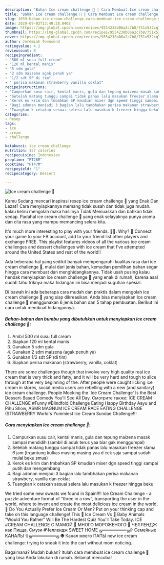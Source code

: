 ```yaml
---
description: "Bahan Ice cream challenge 🍦 | Cara Membuat Ice cream challenge 🍦 Yang Mudah Dan Praktis"
title: "Bahan Ice cream challenge 🍦 | Cara Membuat Ice cream challenge 🍦 Yang Mudah Dan Praktis"
slug: 1039-bahan-ice-cream-challenge-cara-membuat-ice-cream-challenge-yang-mudah-dan-praktis
date: 2020-09-02T13:48:28.840Z
image: https://img-global.cpcdn.com/recipes/9554238b06a2c7b8/751x532cq70/ice-cream-challenge-🍦-foto-resep-utama.jpg
thumbnail: https://img-global.cpcdn.com/recipes/9554238b06a2c7b8/751x532cq70/ice-cream-challenge-🍦-foto-resep-utama.jpg
cover: https://img-global.cpcdn.com/recipes/9554238b06a2c7b8/751x532cq70/ice-cream-challenge-🍦-foto-resep-utama.jpg
author: Jeremiah Townsend
ratingvalue: 4.2
reviewcount: 8
recipeingredient:
- "500 ml susu full cream"
- "120 ml kental manis"
- "5 sdm gula"
- "2 sdm maizena agak penuh ya"
- "1/2 sdt SP di tim"
- " perisa makanan strawberry vanilla coklat"
recipeinstructions:
- "Campurkan susu cair, kental manis, gula dan tepung maizena masak sampai mendidih (sambil di aduk terus yaa biar gak menggumpal)"
- "Setelah matang tunggu sampai tidak panas lalu masukan freezer slama 6 jam (trgantung kulkas masing masing yaa d cek saja sampai sudah mulai beku smua)"
- "Kerok es krim dan tmbahkan SP kmudian mixer dgn speed tinggi sampai putih dan mengembang"
- "Bagi adonan menjadi 3 bagian lalu tambhakan perisa makanan strawbery, vanilla dan coklat"
- "Tuangkan k cetakan sesuai selera lalu masukan k freezer hingga beku"
categories:
- Resep
tags:
- ice
- cream
- challenge

katakunci: ice cream challenge 
nutrition: 157 calories
recipecuisine: Indonesian
preptime: "PT28M"
cooktime: "PT47M"
recipeyield: "1"
recipecategory: Dessert

---
```



![Ice cream challenge 🍦](https://img-global.cpcdn.com/recipes/9554238b06a2c7b8/751x532cq70/ice-cream-challenge-🍦-foto-resep-utama.jpg)

Kamu Sedang mencari inspirasi resep ice cream challenge 🍦 yang Enak Dan Lezat? Cara menyiapkannya memang tidak susah dan tidak juga mudah. kalau keliru mengolah maka hasilnya Tidak Memuaskan dan bahkan tidak sedap. Padahal ice cream challenge 🍦 yang enak selayaknya punya aroma dan cita rasa yang mampu memancing selera kita.

It&#39;s much more interesting to play with your friends. 🤜🤛. Why? 🤔 Connect your game to your FB account, add to your friend list other players and exchange FREE. This playlist features videos of all the various ice cream challenges and dessert challenges with ice cream that I&#39;ve attempted around the United States and rest of the world!!

Ada beberapa hal yang sedikit banyak mempengaruhi kualitas rasa dari ice cream challenge 🍦, mulai dari jenis bahan, kemudian pemilihan bahan segar hingga cara membuat dan menghidangkannya. Tidak usah pusing kalau hendak menyiapkan ice cream challenge 🍦 yang enak di rumah, karena asal sudah tahu triknya maka hidangan ini bisa menjadi suguhan spesial.


Di bawah ini ada beberapa cara mudah dan praktis dalam mengolah ice cream challenge 🍦 yang siap dikreasikan. Anda bisa menyiapkan Ice cream challenge 🍦 menggunakan 6 jenis bahan dan 5 tahap pembuatan. Berikut ini cara untuk membuat hidangannya.

<!--inarticleads1-->

##### Bahan-bahan dan bumbu yang dibutuhkan untuk menyiapkan Ice cream challenge 🍦:

1. Ambil 500 ml susu full cream
1. Siapkan 120 ml kental manis
1. Gunakan 5 sdm gula
1. Gunakan 2 sdm maizena (agak penuh ya)
1. Gunakan 1/2 sdt SP (di tim)
1. Siapkan  perisa makanan (strawberry, vanilla, coklat)


There are some challenges though that involve very high quality real ice cream that is very thick and fatty, and it will be very hard and tough to slice through at the very beginning of the. After people were caught licking ice cream in stores, social media users are rebelling with a new (and sanitary) ice cream challenge. People Mocking the &#39;Ice Cream Challenge&#39; Is the Best Dessert-Based Comedy You&#39;ll See All Day. Смотрите также: ICE CREAM CHALLENGE #Funny #Blindfold Challenge Eating Happy Birthday Aayu and Pihu Show, ASMR MAGNUM ICE CREAM RACE EATING CHALLENGE (STRAWBERRY World&#39;s Yummiest Ice Cream Sundae Challenge!!! 

<!--inarticleads2-->

##### Cara menyiapkan Ice cream challenge 🍦:

1. Campurkan susu cair, kental manis, gula dan tepung maizena masak sampai mendidih (sambil di aduk terus yaa biar gak menggumpal)
1. Setelah matang tunggu sampai tidak panas lalu masukan freezer slama 6 jam (trgantung kulkas masing masing yaa d cek saja sampai sudah mulai beku smua)
1. Kerok es krim dan tmbahkan SP kmudian mixer dgn speed tinggi sampai putih dan mengembang
1. Bagi adonan menjadi 3 bagian lalu tambhakan perisa makanan strawbery, vanilla dan coklat
1. Tuangkan k cetakan sesuai selera lalu masukan k freezer hingga beku


We tried some new sweats we found in Spain!!!! Ice Cream Challenge - a puzzle adventure format of &#34;three in a row&#34;, transporting the user in the world, where to invent and create the most delicious ice cream in the world. 🍦 Do You Actually Prefer Ice Cream Or Men? Put on your thinking cap and take on this language challenge! This 🍦 Ice Cream Vs 🐶 Baby Animals &#34;Would You Rather&#34; Will Be The Hardest Quiz You&#39;ll Take Today. ICE #CREAM CHALLENGE С МАМОЙ 🍦 МНОГО МОРОЖЕНОГО 🍧 ЧЕЛЛЕНДЖ как Пицца, Смузи #Челлендж SWEET HOME ஜ════════ஜ۩ Семейные КАНАЛЫ ۩ஜ════════ஜ 👽 Канал моего ПАПЫ  new ice cream challenge: trying to sneak it into the cart without mom noticing. 

Bagaimana? Mudah bukan? Itulah cara membuat ice cream challenge 🍦 yang bisa Anda lakukan di rumah. Selamat mencoba!
